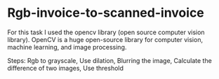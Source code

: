 # Rgb-invoice-to-scanned-invoice
For this task I used the opencv library (open source computer vision library).
OpenCV is a huge open-source library for computer vision, machine learning, and image processing.

Steps:
Rgb to grayscale,
Use dilation,
Blurring the image,
Calculate the difference of two images,
Use threshold

